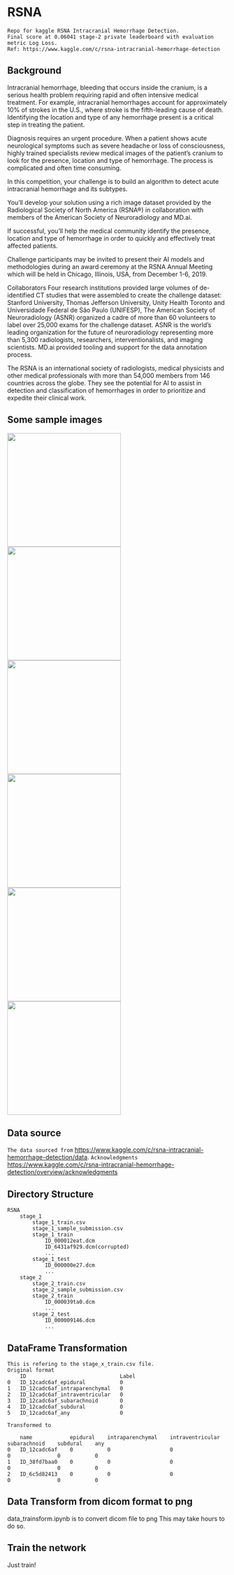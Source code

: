 # RSNA
```
Repo for kaggle RSNA Intracranial Hemorrhage Detection.
Final score at 0.06041 stage-2 private leaderboard with evaluation metric Log Loss.
Ref: https://www.kaggle.com/c/rsna-intracranial-hemorrhage-detection
```

## Background
Intracranial hemorrhage, bleeding that occurs inside the cranium, is a serious health problem requiring rapid and often intensive medical treatment. For example, intracranial hemorrhages account for approximately 10% of strokes in the U.S., where stroke is the fifth-leading cause of death. Identifying the location and type of any hemorrhage present is a critical step in treating the patient.

Diagnosis requires an urgent procedure. When a patient shows acute neurological symptoms such as severe headache or loss of consciousness, highly trained specialists review medical images of the patient’s cranium to look for the presence, location and type of hemorrhage. The process is complicated and often time consuming.

In this competition, your challenge is to build an algorithm to detect acute intracranial hemorrhage and its subtypes.

You’ll develop your solution using a rich image dataset provided by the Radiological Society of North America (RSNA®) in collaboration with members of the American Society of Neuroradiology and MD.ai.

If successful, you’ll help the medical community identify the presence, location and type of hemorrhage in order to quickly and effectively treat affected patients.

Challenge participants may be invited to present their AI models and methodologies during an award ceremony at the RSNA Annual Meeting which will be held in Chicago, Illinois, USA, from December 1-6, 2019.

Collaborators
Four research institutions provided large volumes of de-identified CT studies that were assembled to create the challenge dataset: Stanford University, Thomas Jefferson University, Unity Health Toronto and Universidade Federal de São Paulo (UNIFESP), The American Society of Neuroradiology (ASNR) organized a cadre of more than 60 volunteers to label over 25,000 exams for the challenge dataset. ASNR is the world’s leading organization for the future of neuroradiology representing more than 5,300 radiologists, researchers, interventionalists, and imaging scientists. MD.ai provided tooling and support for the data annotation process.

The RSNA is an international society of radiologists, medical physicists and other medical professionals with more than 54,000 members from 146 countries across the globe. They see the potential for AI to assist in detection and classification of hemorrhages in order to prioritize and expedite their clinical work.

## Some sample images
<img src="https://github.com/pengbo0054/RSNA/blob/master/samples/ID_0c5667bea.png" height='260' width="260"><img src="https://github.com/pengbo0054/RSNA/blob/master/samples/ID_5e8854731.png" height='260' width="260"><img src="https://github.com/pengbo0054/RSNA/blob/master/samples/ID_8a875b742.png" height='260' width="260"><img src="https://github.com/pengbo0054/RSNA/blob/master/samples/ID_c2538747a.png" height='260' width="260"><img src="https://github.com/pengbo0054/RSNA/blob/master/samples/ID_cd6706875.png" height='260' width="260"><img src="https://github.com/pengbo0054/RSNA/blob/master/samples/ID_f041ecbbd.png" height='260' width="260">

## Data source

```The data sourced from```
https://www.kaggle.com/c/rsna-intracranial-hemorrhage-detection/data.
```Acknowledgments```
https://www.kaggle.com/c/rsna-intracranial-hemorrhage-detection/overview/acknowledgments

## Directory Structure
```
RSNA
    stage_1
        stage_1_train.csv
        stage_1_sample_submission.csv
        stage_1_train
            ID_000012eat.dcm
            ID_6431af929.dcm(corrupted)
            ...
        stage_1_test
            ID_000000e27.dcm
            ...
    stage_2
        stage_2_train.csv
        stage_2_sample_submission.csv
        stage_2_train
            ID_000039ta0.dcm
            ...
        stage_2_test
            ID_000009146.dcm
            ...
```

## DataFrame Transformation
```
This is refering to the stage_x_train.csv file.
Original format
	ID	                            Label
0	ID_12cadc6af_epidural	        0
1	ID_12cadc6af_intraparenchymal	0
2	ID_12cadc6af_intraventricular	0
3	ID_12cadc6af_subarachnoid	    0
4	ID_12cadc6af_subdural	        0
5	ID_12cadc6af_any	            0

Transformed to

	name	        epidural	intraparenchymal	intraventricular	subarachnoid	subdural	any
0	ID_12cadc6af	0	        0	                0	                0	            0	        0
1	ID_38fd7baa0	0	        0	                0	                0	            0	        0
2	ID_6c5d82413	0	        0	                0	                0	            0	        0
```

## Data Transform from dicom format to png
data_trainsform.ipynb is to convert dicom file to png
This may take hours to do so.

## Train the network
Just train!
